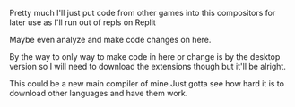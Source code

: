 Pretty much I'll just put code from other games into this compositors for later use as I'll run out of repls on Replit

Maybe even analyze and make code changes on here.

By the way to only way to make code in here or change is by the desktop version so I will need to download the extensions though but it'll be alright.

This could be a new main compiler of mine.Just gotta see how hard it is to download other languages and have them work. 

